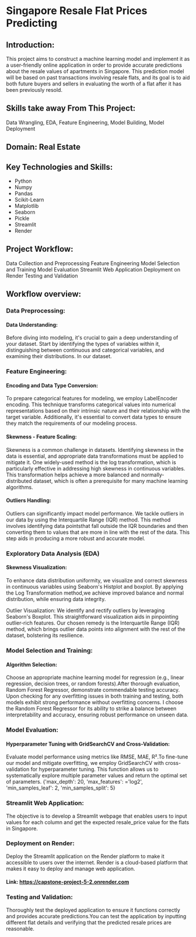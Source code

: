 # Singapore Resale Flat Prices Predicting

## Introduction:
This project aims to construct a machine learning model and implement it as a user-friendly online application in order to provide accurate predictions about the resale values of apartments in Singapore.
This prediction model will be based on past transactions involving resale flats, and its goal is to aid both future buyers and sellers in evaluating the worth of a flat after it has been previously resold.

## Skills take away From This Project:
Data Wrangling,
EDA,
Feature Engineering,
Model Building, 
Model Deployment

## Domain: Real Estate

## Key Technologies and Skills:
* Python
* Numpy
* Pandas
* Scikit-Learn
* Matplotlib
* Seaborn
* Pickle
* Streamlit
* Render

## Project Workflow:
Data Collection and Preprocessing
Feature Engineering
Model Selection and Training
Model Evaluation
Streamlit Web Application
Deployment on Render
Testing and Validation  

## Workflow overview:

### Data Preprocessing:

#### Data Understanding: 
Before diving into modeling, it's crucial to gain a deep understanding of your dataset. Start by identifying the types of variables within it, distinguishing between continuous and 
categorical variables, and examining their distributions. In our dataset.

### Feature Engineering:

#### Encoding and Data Type Conversion: 
To prepare categorical features for modeling, we employ LabelEncoder encoding. This technique transforms categorical values into numerical representations based on their intrinsic nature
and their relationship with the target variable. Additionally, it's essential to convert data types to ensure they match the requirements of our modeling process.

#### Skewness - Feature Scaling: 
Skewness is a common challenge in datasets. Identifying skewness in the data is essential, and appropriate data transformations must be applied to mitigate it. One widely-used method is the log transformation,
which is particularly effective in addressing high skewness in continuous variables. This transformation helps achieve a more balanced and normally-distributed dataset, which is often a prerequisite for many
machine learning algorithms.

#### Outliers Handling: 
Outliers can significantly impact model performance. We tackle outliers in our data by using the Interquartile Range (IQR) method. This method involves identifying data pointsthat fall outside the IQR boundaries 
and then converting them to values that are more in line with the rest of the data. This step aids in producing a more robust and accurate model.

### Exploratory Data Analysis (EDA) 

#### Skewness Visualization:
To enhance data distribution uniformity, we visualize and correct skewness in continuous variables using Seaborn's Histplot and boxplot. By applying the Log Transformation method,we achieve improved balance and 
normal distribution, while ensuring data integrity.

Outlier Visualization: We identify and rectify outliers by leveraging Seaborn's Boxplot. This straightforward visualization aids in pinpointing outlier-rich features. Our chosen remedy is the Interquartile
Range (IQR) method, which brings outlier data points into alignment with the rest of the dataset, bolstering its resilience.

### Model Selection and Training:

#### Algorithm Selection:
Choose an appropriate machine learning model for regression (e.g., linear regression, decision trees, or random forests).After thorough evaluation, Random Forest Regressor, demonstrate commendable testing 
accuracy. Upon checking for any overfitting issues in both training and testing, both models exhibit strong performance without overfitting concerns. I choose the Random Forest Regressor for its ability to
strike a balance between interpretability and accuracy, ensuring robust performance on unseen data.

### Model Evaluation:
#### Hyperparameter Tuning with GridSearchCV and Cross-Validation: 
Evaluate model performance using metrics like RMSE, MAE, R².To fine-tune our model and mitigate overfitting, we employ GridSearchCV with cross-validation for hyperparameter tuning. This function allows us to 
systematically explore multiple parameter values and return the optimal set of parameters. {'max_depth': 20, 'max_features': ='log2', 'min_samples_leaf': 2, 'min_samples_split': 5}

### Streamlit Web Application:
The objective is to develop a Streamlit webpage that enables users to input values for each column and get the expected resale_price value for the flats in Singapore.

### Deployment on Render:
Deploy the Streamlit application on the Render platform to make it accessible to users over the internet. Render is a cloud-based platform that makes it easy to deploy and manage web application.

#### Link: https://capstone-project-5-2.onrender.com

### Testing and Validation:
Thoroughly test the deployed application to ensure it functions correctly and provides accurate predictions.You can test the application by inputting different flat details and
verifying that the predicted resale prices are reasonable.




